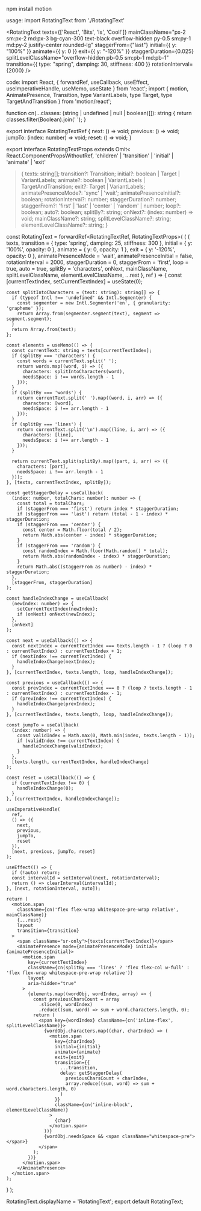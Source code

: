 npm install motion

usage:
import RotatingText from './RotatingText'
  
<RotatingText
  texts={['React', 'Bits', 'Is', 'Cool!']}
  mainClassName="px-2 sm:px-2 md:px-3 bg-cyan-300 text-black overflow-hidden py-0.5 sm:py-1 md:py-2 justify-center rounded-lg"
  staggerFrom={"last"}
  initial={{ y: "100%" }}
  animate={{ y: 0 }}
  exit={{ y: "-120%" }}
  staggerDuration={0.025}
  splitLevelClassName="overflow-hidden pb-0.5 sm:pb-1 md:pb-1"
  transition={{ type: "spring", damping: 30, stiffness: 400 }}
  rotationInterval={2000}
/>

code:
import React, { forwardRef, useCallback, useEffect, useImperativeHandle, useMemo, useState } from 'react';
import {
  motion,
  AnimatePresence,
  Transition,
  type VariantLabels,
  type Target,
  type TargetAndTransition
} from 'motion/react';

function cn(...classes: (string | undefined | null | boolean)[]): string {
  return classes.filter(Boolean).join(' ');
}

export interface RotatingTextRef {
  next: () => void;
  previous: () => void;
  jumpTo: (index: number) => void;
  reset: () => void;
}

export interface RotatingTextProps
  extends Omit<
    React.ComponentPropsWithoutRef<typeof motion.span>,
    'children' | 'transition' | 'initial' | 'animate' | 'exit'
  > {
  texts: string[];
  transition?: Transition;
  initial?: boolean | Target | VariantLabels;
  animate?: boolean | VariantLabels | TargetAndTransition;
  exit?: Target | VariantLabels;
  animatePresenceMode?: 'sync' | 'wait';
  animatePresenceInitial?: boolean;
  rotationInterval?: number;
  staggerDuration?: number;
  staggerFrom?: 'first' | 'last' | 'center' | 'random' | number;
  loop?: boolean;
  auto?: boolean;
  splitBy?: string;
  onNext?: (index: number) => void;
  mainClassName?: string;
  splitLevelClassName?: string;
  elementLevelClassName?: string;
}

const RotatingText = forwardRef<RotatingTextRef, RotatingTextProps>(
  (
    {
      texts,
      transition = { type: 'spring', damping: 25, stiffness: 300 },
      initial = { y: '100%', opacity: 0 },
      animate = { y: 0, opacity: 1 },
      exit = { y: '-120%', opacity: 0 },
      animatePresenceMode = 'wait',
      animatePresenceInitial = false,
      rotationInterval = 2000,
      staggerDuration = 0,
      staggerFrom = 'first',
      loop = true,
      auto = true,
      splitBy = 'characters',
      onNext,
      mainClassName,
      splitLevelClassName,
      elementLevelClassName,
      ...rest
    },
    ref
  ) => {
    const [currentTextIndex, setCurrentTextIndex] = useState<number>(0);

    const splitIntoCharacters = (text: string): string[] => {
      if (typeof Intl !== 'undefined' && Intl.Segmenter) {
        const segmenter = new Intl.Segmenter('en', { granularity: 'grapheme' });
        return Array.from(segmenter.segment(text), segment => segment.segment);
      }
      return Array.from(text);
    };

    const elements = useMemo(() => {
      const currentText: string = texts[currentTextIndex];
      if (splitBy === 'characters') {
        const words = currentText.split(' ');
        return words.map((word, i) => ({
          characters: splitIntoCharacters(word),
          needsSpace: i !== words.length - 1
        }));
      }
      if (splitBy === 'words') {
        return currentText.split(' ').map((word, i, arr) => ({
          characters: [word],
          needsSpace: i !== arr.length - 1
        }));
      }
      if (splitBy === 'lines') {
        return currentText.split('\n').map((line, i, arr) => ({
          characters: [line],
          needsSpace: i !== arr.length - 1
        }));
      }

      return currentText.split(splitBy).map((part, i, arr) => ({
        characters: [part],
        needsSpace: i !== arr.length - 1
      }));
    }, [texts, currentTextIndex, splitBy]);

    const getStaggerDelay = useCallback(
      (index: number, totalChars: number): number => {
        const total = totalChars;
        if (staggerFrom === 'first') return index * staggerDuration;
        if (staggerFrom === 'last') return (total - 1 - index) * staggerDuration;
        if (staggerFrom === 'center') {
          const center = Math.floor(total / 2);
          return Math.abs(center - index) * staggerDuration;
        }
        if (staggerFrom === 'random') {
          const randomIndex = Math.floor(Math.random() * total);
          return Math.abs(randomIndex - index) * staggerDuration;
        }
        return Math.abs((staggerFrom as number) - index) * staggerDuration;
      },
      [staggerFrom, staggerDuration]
    );

    const handleIndexChange = useCallback(
      (newIndex: number) => {
        setCurrentTextIndex(newIndex);
        if (onNext) onNext(newIndex);
      },
      [onNext]
    );

    const next = useCallback(() => {
      const nextIndex = currentTextIndex === texts.length - 1 ? (loop ? 0 : currentTextIndex) : currentTextIndex + 1;
      if (nextIndex !== currentTextIndex) {
        handleIndexChange(nextIndex);
      }
    }, [currentTextIndex, texts.length, loop, handleIndexChange]);

    const previous = useCallback(() => {
      const prevIndex = currentTextIndex === 0 ? (loop ? texts.length - 1 : currentTextIndex) : currentTextIndex - 1;
      if (prevIndex !== currentTextIndex) {
        handleIndexChange(prevIndex);
      }
    }, [currentTextIndex, texts.length, loop, handleIndexChange]);

    const jumpTo = useCallback(
      (index: number) => {
        const validIndex = Math.max(0, Math.min(index, texts.length - 1));
        if (validIndex !== currentTextIndex) {
          handleIndexChange(validIndex);
        }
      },
      [texts.length, currentTextIndex, handleIndexChange]
    );

    const reset = useCallback(() => {
      if (currentTextIndex !== 0) {
        handleIndexChange(0);
      }
    }, [currentTextIndex, handleIndexChange]);

    useImperativeHandle(
      ref,
      () => ({
        next,
        previous,
        jumpTo,
        reset
      }),
      [next, previous, jumpTo, reset]
    );

    useEffect(() => {
      if (!auto) return;
      const intervalId = setInterval(next, rotationInterval);
      return () => clearInterval(intervalId);
    }, [next, rotationInterval, auto]);

    return (
      <motion.span
        className={cn('flex flex-wrap whitespace-pre-wrap relative', mainClassName)}
        {...rest}
        layout
        transition={transition}
      >
        <span className="sr-only">{texts[currentTextIndex]}</span>
        <AnimatePresence mode={animatePresenceMode} initial={animatePresenceInitial}>
          <motion.span
            key={currentTextIndex}
            className={cn(splitBy === 'lines' ? 'flex flex-col w-full' : 'flex flex-wrap whitespace-pre-wrap relative')}
            layout
            aria-hidden="true"
          >
            {elements.map((wordObj, wordIndex, array) => {
              const previousCharsCount = array
                .slice(0, wordIndex)
                .reduce((sum, word) => sum + word.characters.length, 0);
              return (
                <span key={wordIndex} className={cn('inline-flex', splitLevelClassName)}>
                  {wordObj.characters.map((char, charIndex) => (
                    <motion.span
                      key={charIndex}
                      initial={initial}
                      animate={animate}
                      exit={exit}
                      transition={{
                        ...transition,
                        delay: getStaggerDelay(
                          previousCharsCount + charIndex,
                          array.reduce((sum, word) => sum + word.characters.length, 0)
                        )
                      }}
                      className={cn('inline-block', elementLevelClassName)}
                    >
                      {char}
                    </motion.span>
                  ))}
                  {wordObj.needsSpace && <span className="whitespace-pre"> </span>}
                </span>
              );
            })}
          </motion.span>
        </AnimatePresence>
      </motion.span>
    );
  }
);

RotatingText.displayName = 'RotatingText';
export default RotatingText;


